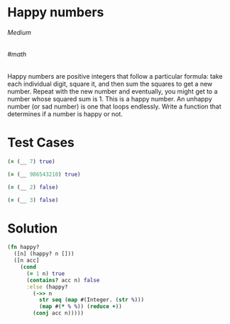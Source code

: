 # Happy numbers

###### Medium
###### #math

Happy numbers are positive integers that follow a particular formula: take each individual digit, square it, and then sum the squares to get a new number. Repeat with the new number and eventually, you might get to a number whose squared sum is 1. This is a happy number. An unhappy number (or sad number) is one that loops endlessly. Write a function that determines if a number is happy or not.

# Test Cases
```clojure
(= (__ 7) true)
```
```clojure
(= (__ 986543210) true)
```
```clojure
(= (__ 2) false)
```
```clojure
(= (__ 3) false)
```

# Solution
```clojure
(fn happy?
  ([n] (happy? n []))
  ([n acc]
    (cond
      (= 1 n) true
      (contains? acc n) false
      :else (happy?
        (->> n
          str seq (map #(Integer. (str %)))
          (map #(* % %)) (reduce +))
        (conj acc n)))))
```
